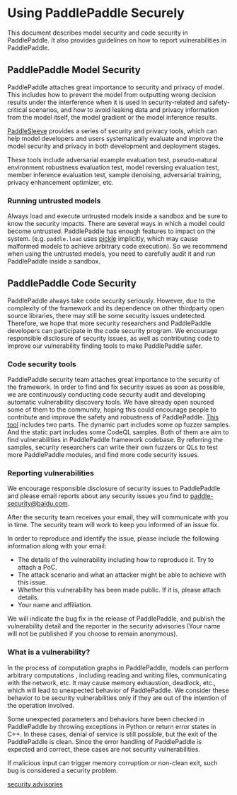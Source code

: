 # Using PaddlePaddle Securely

This document describes model security and code security in PaddlePaddle. It also provides guidelines on how to report vulnerabilities in PaddlePaddle.

## PaddlePaddle Model Security

PaddlePaddle attaches great importance to security and privacy of model. This includes how to prevent the model from outputting wrong decision results under the interference when it is used in security-related and safety-critical scenarios, and how to avoid leaking data and privacy information from the model itself, the model gradient or the model inference results.



[PaddleSleeve](https://github.com/PaddlePaddle/PaddleSleeve) provides a series of security and privacy tools, which can help model developers and users systematically evaluate and improve the model security and privacy in both development and deployment stages.



These tools include adversarial example evaluation test, pseudo-natural environment robustness evaluation test, model reversing evaluation test, member inference evaluation test, sample denoising, adversarial training, privacy enhancement optimizer, etc.

### Running untrusted models

Always load and execute untrusted models inside a sandbox and be sure to know the security impacts.
There are several ways in which a model could become untrusted. PaddlePaddle has enough features to impact on the system. (e.g. `paddle.load` uses [pickle](https://docs.python.org/3/library/pickle.html) implicitly, which may cause malformed models to achieve arbitrary code execution). So we recommend when using the untrusted models, you need to carefully audit it and run PaddlePaddle inside a sandbox.

## PaddlePaddle Code Security

PaddlePaddle always take code security seriously. However, due to the complexity of the framework and its dependence on other thirdparty open source libraries, there may still be some security issues undetected. Therefore, we hope that more security researchers and PaddlePaddle developers can participate in the code security program. We encourage responsible disclosure of security issues, as well as contributing code to improve our vulnerability finding tools to make PaddlePaddle safer.

### Code security tools

PaddlePaddle security team attaches great importance to the security of the framework. In order to find and fix security issues as soon as possible, we are continuously conducting code security audit and developing automatic vulnerability discovery tools. We have already open sourced some of them to the community, hoping this could encourage people to contribute and improve the safety and robustness of PaddlePaddle. [This tool](https://github.com/PaddlePaddle/PaddleSleeve/tree/main/CodeSecurity) includes two parts. The dynamic part includes some op fuzzer samples. And the static part includes some CodeQL samples. Both of them are aim to find vulnerabilities in PaddlePaddle framework codebase. By referring the samples, security researchers can write their own fuzzers or QLs to test more PaddlePaddle modules, and find more code security issues.

### Reporting vulnerabilities

We encourage responsible disclosure of security issues to PaddlePaddle and please email reports about any security issues you find to paddle-security@baidu.com.



After the security team receives your email, they will communicate with you in time. The security team will work to keep you informed of an issue fix.



In order to reproduce and identify the issue, please include the following information along with your email:

- The details of the vulnerability including how to reproduce it. Try to attach a PoC.
- The attack scenario and what an attacker might be able to achieve with this issue.
- Whether this vulnerability has been made public. If it is, please attach details.
- Your name and affiliation.

We will indicate the bug fix in the release of PaddlePaddle, and publish the vulnerability detail and the reporter in the security advisories (Your name will not be published if you choose to remain anonymous).

### What is a vulnerability?

In the process of computation graphs in PaddlePaddle, models can perform arbitrary computations , including reading and writing files, communicating with the network, etc. It may cause memory exhaustion, deadlock, etc., which will lead to unexpected behavior of PaddlePaddle. We consider these behavior to be security vulnerabilities only if they are out of the intention of the operation involved.



Some unexpected parameters and behaviors have been checked in PaddlePaddle by throwing exceptions in Python or return error states in C++. In these cases, denial of service is still possible, but the exit of the PaddlePaddle is clean. Since the error handling of PaddlePaddle is expected and correct, these cases are not security vulnerabilities.



If malicious input can trigger memory corruption or non-clean exit, such bug is considered a security problem.



[security advisories](./security/README.md)
